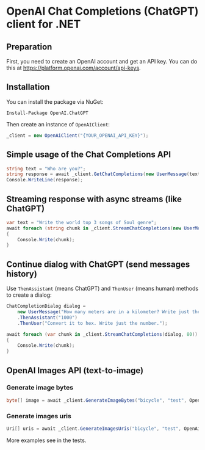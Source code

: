 # OpenAI Chat Completions (ChatGPT) client for .NET
## Preparation
First, you need to create an OpenAI account and get an API key. You can do this at https://platform.openai.com/account/api-keys.
## Installation
You can install the package via NuGet:
```
Install-Package OpenAI.ChatGPT
```
Then create an instance of `OpenAIClient`:
```csharp
_client = new OpenAiClient("{YOUR_OPENAI_API_KEY}");
```

## Simple usage of the Chat Completions API
```csharp
string text = "Who are you?";
string response = await _client.GetChatCompletions(new UserMessage(text), 80);
Console.WriteLine(response);
```

## Streaming response with async streams (like ChatGPT)
```csharp
var text = "Write the world top 3 songs of Soul genre";
await foreach (string chunk in _client.StreamChatCompletions(new UserMessage(text), 80))
{
    Console.Write(chunk);
}
```

## Continue dialog with ChatGPT (send messages history)
Use `ThenAssistant` (means ChatGPT) and `ThenUser` (means human) methods to create a dialog:
```csharp
ChatCompletionDialog dialog = 
    new UserMessage("How many meters are in a kilometer? Write just the number.")
    .ThenAssistant("1000")
    .ThenUser("Convert it to hex. Write just the number.");

await foreach (var chunk in _client.StreamChatCompletions(dialog, 80))
{
    Console.Write(chunk);
}
```

## OpenAI Images API (text-to-image)
### Generate image bytes
```csharp
byte[] image = await _client.GenerateImageBytes("bicycle", "test", OpenAiImageSize._256);
```
### Generate images uris
```csharp
Uri[] uris = await _client.GenerateImagesUris("bicycle", "test", OpenAiImageSize._256, count: 2);
```
More examples see in the tests.
